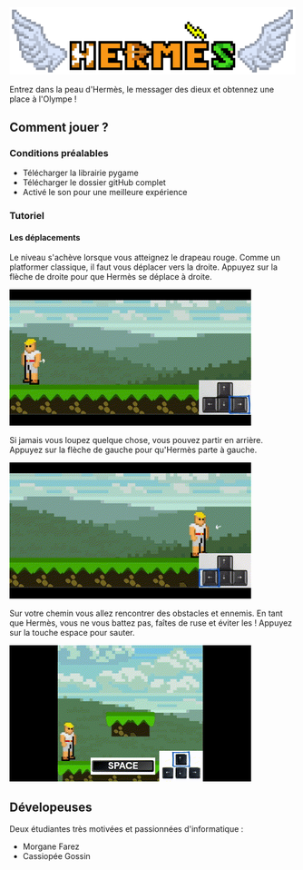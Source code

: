 ![Hermes title](design/menu/titre_7.png)

Entrez dans la peau d'Hermès, le messager des dieux et obtennez une place à l'Olympe !

Comment jouer ?
---------------
### Conditions préalables  

* Télécharger la librairie pygame
* Télécharger le dossier gitHub complet
* Activé le son pour une meilleure expérience


### Tutoriel

#### Les déplacements
Le niveau s'achève lorsque vous atteignez le drapeau rouge. Comme un platformer classique, il faut vous déplacer
vers la droite. Appuyez sur la flèche de droite pour que Hermès se déplace à droite.

![Run toward right](design/tuto/rightArrow.gif)

Si jamais vous loupez quelque chose, vous pouvez partir en arrière. Appuyez sur la flèche de gauche pour 
qu'Hermès parte à gauche.

![Run toward left](design/tuto/leftArrow.gif)

Sur votre chemin vous allez rencontrer des obstacles et ennemis. En tant que Hermès, vous ne vous battez pas, faîtes
de ruse et éviter les !
Appuyez sur la touche espace pour sauter.

![Run toward left](design/tuto/jump.gif)

Dévelopeuses 
---------------
Deux étudiantes très motivées et passionnées d'informatique :
* Morgane Farez 
* Cassiopée Gossin


